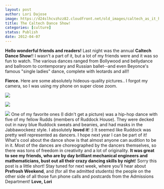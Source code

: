 ```yaml
---
layout: post
author: Lori Dajose
image: https://d24slhcvzhzz82.cloudfront.net/old_images/caltech_as_it_happens/6a0105349b8251970b016303d397d7970d.jpg
title: The Caltech Dance Show!
categories: [culture]
status: Publish
date: 2012-04-07
---
```


**Hello wonderful friends and readers!**
Last night was the annual **Caltech Dance Show**!! I wasn't a part of it, but a lot of my friends were and it was so fun to watch. The various dances ranged from Bollywood and bellydance and ballroom to contemporary and Russian ballet--and even Beyonce's famous "single ladies" dance, complete with leotards and all!!

**Fierce.**
Here are some absolutely hideous-quality pictures.. I forgot my camera, so I was using my phone on super close zoom.


![](https://d24slhcvzhzz82.cloudfront.net/old_images/caltech_as_it_happens/6a0105349b8251970b0168e9c9454c970c.jpg)


![](https://d24slhcvzhzz82.cloudfront.net/old_images/caltech_as_it_happens/6a0105349b8251970b0168e9c946e4970c.jpg)


![](https://d24slhcvzhzz82.cloudfront.net/old_images/caltech_as_it_happens/6a0105349b8251970b016764c88a66970b.jpg)
One of my favorite ones (I didn't get a picture) was a hip-hop dance with five of my fellow Rudds (members of Ruddock House). They were decked out in navy blue Ruddock sweats and beanies, and had masks in the Jabbawockeez style. I absolutely **loved it**! :) It seemed like Ruddock was pretty well represented as dancers. I hope next year I can be part of it!
What's cool about the dance show is that almost anyone can audition to be in it. Most of the dances are choreographed by the dancers themselves, so there was tons of freedom in creativity and a lot of originality. **It was great to see my friends, who are by day brilliant mechanical engineers and mathematicians, bust out all their crazy dancing skills by night**!
Sorry this post is a little short! Stay tuned for next week, where you'll hear about **Prefrosh Weekend**, and (for all the admitted students) the people on the other side of all those fun phone calls and postcards from the Admissions Department!
**Love,**
**Lori**
